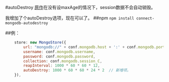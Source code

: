 #autoDestroy
[原作](https://github.com/treygriffith/connect-mongodb)在没有设maxAge的情况下，session数据不会自动销毁。

我增加了个autoDestroy选项，现在可以了。
##npm
`npm install connect-mongodb-autodestroy`

##例：
```javascript
    store: new MongoStore({
        url: "mongodb://" + conf.mongodb.host + ':' + conf.mongodb.port + '/' + conf.mongodb.db,
        username: conf.mongodb.username,
        password: conf.mongodb.password,
        collection: conf.mongodb.session_C,
        reapInterval: 1000 * 60 * 60 * 12,
        autoDestroy: 1000 * 60 * 60 * 24 * 2  // 新增项。
    }),
```
